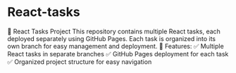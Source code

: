 # React-tasks
🚀 React Tasks Project This repository contains multiple React tasks, each deployed separately using GitHub Pages. Each task is organized into its own branch for easy management and deployment. 📌 Features: ✅ Multiple React tasks in separate branches ✅ GitHub Pages deployment for each task ✅ Organized project structure for easy navigation
